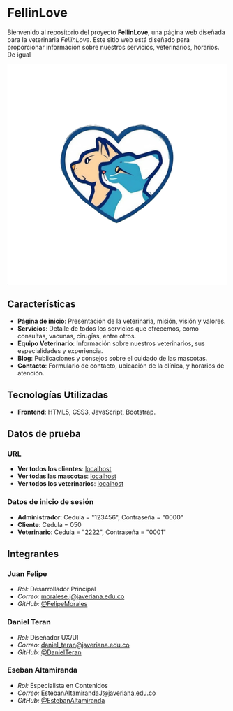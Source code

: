 # FellinLove

Bienvenido al repositorio del proyecto **FellinLove**, una página web diseñada para la veterinaria *FellinLove*. Este sitio web está diseñado para proporcionar información sobre nuestros servicios, veterinarios, horarios. De igual

![Gatito Adorable](/demo/src/main/resources/static/images/logo_definitivo_1.png)

## Características

- **Página de inicio**: Presentación de la veterinaria, misión, visión y valores.
- **Servicios**: Detalle de todos los servicios que ofrecemos, como consultas, vacunas, cirugías, entre otros.
- **Equipo Veterinario**: Información sobre nuestros veterinarios, sus especialidades y experiencia.
- **Blog**: Publicaciones y consejos sobre el cuidado de las mascotas.
- **Contacto**: Formulario de contacto, ubicación de la clínica, y horarios de atención.

## Tecnologías Utilizadas

- **Frontend**: HTML5, CSS3, JavaScript, Bootstrap.

## Datos de prueba

### URL

- **Ver todos los clientes**: [localhost](http://localhost:8090/clientes/all)
- **Ver todas las mascotas**: [localhost](http://localhost:8090/mascotas/all)
- **Ver todos los veterinarios**: [localhost](http://localhost:8090/veterinario/all)

### Datos de inicio de sesión

- **Administrador**: Cedula = "123456", Contraseña = "0000"
- **Cliente**: Cedula = 050
- **Veterinario**: Cedula = "2222", Contraseña = "0001"



## Integrantes

### Juan Felipe

- *Rol:* Desarrollador Principal
- *Correo:* moralese.j@javeriana.edu.co
- *GitHub:* [@FelipeMorales](https://github.com/FelipeMoralesE)

### Daniel Teran

- *Rol:* Diseñador UX/UI
- *Correo:* daniel_teran@javeriana.edu.co
- *GitHub:* [@DanielTeran](https://github.com/alejoteran)

### Eseban Altamiranda

- *Rol:* Especialista en Contenidos
- *Correo:* EstebanAltamirandaJ@javeriana.edu.co
- *GitHub:* [@EstebanAltamiranda](https://github.com/Estebanaj)
